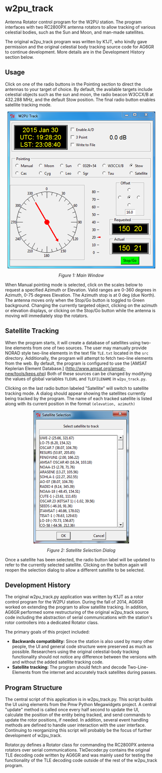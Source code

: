 w2pu_track
=====
Antenna Rotator control program for the W2PU station. The program interfaces with two RC2800PX antenna rotators to allow tracking of various celestial bodies, such as the Sun and Moon, and man-made satellites.

The original w2pu_track program was written by K1JT, who kindly gave permission and the original celestial body tracking source code for AG6GR to continue development. More details are in the Development History section below.

Usage
-----

Click on one of the radio buttons in the Pointing section to direct the antennas to your target of choice. By default, the available targets include celestial objects such as the sun and moon, the radio beacon W3CCX/B at 432.288 MHz, and the default Stow position. The final radio button enables satellite tracking mode.

<p align="center"><img src ="https://github.com/AG6GR/w2pu_track/blob/master/doc/TrackWindow.PNG" align="center" />
</p>
<p align="center"><em>Figure 1: Main Window</em></p>

When Manual pointing mode is selected, click on the scales below to request a specified Azimuth or Elevation. Valid ranges are 0-360 degrees in Azimuth, 0-75 degrees Elevation. The Azimuth stop is at 0 deg (due North). The antenna moves only when the Stop/Go button is toggled to Green background. Changing the currently targeted object, clicking on the azimuth or elevation displays, or clicking on the Stop/Go button while the antenna is moving will immediately stop the rotators.

Satellite Tracking
-----

When the program starts, it will create a database of satellites using two-line elements from one of two sources. The user may manually provide NORAD style two-line elements in the text file `TLE.txt` located in the `src` directory. Additionally, the program will attempt to fetch two-line elements from the web. By default, the program is configured to use the [AMSAT Keplerian Element Database.] (http://www.amsat.org/amsat-new/tools/keps.php) Both of these sources can be changed by modifying the values of global variables `TLEURL` and `TLEFILENAME` in `w2pu_track.py`.

Clicking on the last radio button labeled "Satellite" will switch to satellite tracking mode. A dialog should appear showing the satellites currently being tracked by the program. The name of each tracked satellite is listed along with its current position in the format `(elevation, azimuth)`
<p align="center"><img src ="https://github.com/AG6GR/w2pu_track/blob/master/doc/SatSelectDialog.PNG" align="center" />
</p>

<p align="center"><em>Figure 2: Satellite Selection Dialog</em></p>
Once a satellite has been selected, the radio button label will be updated to refer to the currently selected satellite. Clicking on the button again will reopen the selection dialog to allow a different satellite to be selected.

Development History
-----

The original w2pu_track.py application was written by K1JT as a rotor control program for the W2PU station. During the fall of 2014, AG6GR worked on extending the program to allow satellite tracking. In addition, AG6GR performed some restructuring of the original w2pu_track source code including the abstraction of serial communications with the station's rotor controllers into a dedicated Rotator class. 

The primary goals of this project included:
<ul>
<li> <b>Backwards compatibility:</b> Since the station is also used by many other people, the UI and general code structure were preserved as much as possible. Researchers using the original celestial-body tracking functionality should not notice any difference between the versions with and without the added satellite tracking code.
<li> <b>Satellite tracking:</b> The program should fetch and decode Two-Line-Elements from the internet and accurately track satellites during passes.
</ul>

Program Structure
-----

The central script of this application is in w2pu_track.py. This script builds the UI using elements from the Pmw Python Megawidgets project. A central "update" method is called once every half second to update the UI, calculate the position of the entity being tracked, and send commands to update the rotor positions, if needed. In addition, several event handling methods are defined to handle user interaction with the user interface. Continuing to reorganizing this script will probably be the focus of further development of w2pu_track.

Rotator.py defines a Rotator class for commanding the RC2800PX antenna rotators over serial communications. TleDecoder.py contains the original TLE decoding code written by AG6GR and was mainly used for testing the functionality of the TLE decoding code outside of the rest of the w2pu_track program.
